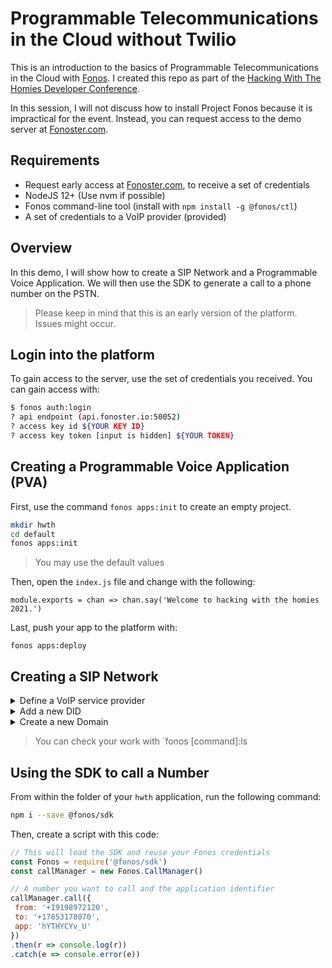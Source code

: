 # Programmable Telecommunications in the Cloud without Twilio

This is an introduction to the basics of Programmable Telecommunications in the Cloud with [Fonos](https://github.com/fonoster/fonos). I created this repo as part of the [Hacking With The Homies Developer Conference](https://github.com/detroitblacktech/hwthdc2020).

In this session, I will not discuss how to install Project Fonos because it is impractical for the event. Instead, you can request access to the demo server at [Fonoster.com](http://fonoster.com/).

## Requirements

- Request early access at [Fonoster.com](http://fonoster.com/), to receive a set of credentials
- NodeJS 12+ (Use nvm if possible)
- Fonos command-line tool (install with `npm install -g @fonos/ctl`)
- A set of credentials to a VoIP provider (provided)

## Overview

In this demo, I will show how to create a SIP Network and a Programmable Voice Application. We will then use the SDK to generate a call to a phone number on the PSTN. 

> Please keep in mind that this is an early version of the platform.  Issues might occur.

## Login into the platform

To gain access to the server, use the set of credentials you received. You can gain access with:

```bash
$ fonos auth:login
? api endpoint (api.fonoster.io:50052)
? access key id ${YOUR KEY ID}
? access key token [input is hidden] ${YOUR TOKEN}
```

## Creating a Programmable Voice Application (PVA)

First, use the command `fonos apps:init` to create an empty project.

```bash
mkdir hwth
cd default
fonos apps:init
```

> You may use the default values

Then, open the `index.js` file and change with the following:

```
module.exports = chan => chan.say('Welcome to hacking with the homies 2021.')
```

Last, push your app to the platform with:

```
fonos apps:deploy
```

## Creating a SIP Network

<details><summary>Define a VoIP service provider</summary>
  
  <br />
  <p>First, let's define a VoIP service provider with:</p>

```bash
$ fonos providers:create

This utility will help you create a new Provider
Press ^C at any time to quit.
? friendly name HWTHDC2021
? username hwth
? secret [hidden]
? host newyork1.voip.ms
? transport tcp
? expire 300
? everything looks good? Yes
Creating provider HWTHDC2021... Done
```
> Use the information we sent to your email.

</details>

<details><summary>Add a new DID</summary>

  <br />
  <p>Add new DID with:</p>


```bash
$ fonos numbers:create

This utility will help you create a new Number
Press ^C at any time to quit.
? number in E.164 format (e.g. +16471234567) +17853178070
? service provider HWTHDC2021
? aor link (leave empty)
? ingress app hwth
? everything looks good? Yes
Creating number 17853178070... Done
```
</details>

<details><summary>Create a new Domain</summary>
  <br />
  <p>Before creating the domain you must obtain the numbers reference with 'fonos numbers:ls'</p>
  <p>Create new DID with:</p>

```bash
$ fonos domains:create

This utility will help you create a new Domain
Press ^C at any time to quit.
? friendly name acme corp
? domain uri acme.com
? egress number 19106376139
? egress rule .*
? access deny list 0.0.0.0/1
? access allow list 
? everything looks good? Yes
Creating domain acme corp... Done
```
</details>

> You can check your work with `fonos [command]:ls

## Using the SDK to call a Number

From within the folder of your `hwth` application, run the following command:

```bash
npm i --save @fonos/sdk 
```

Then, create a script with this code:

```javascript
// This will load the SDK and reuse your Fonos credentials
const Fonos = require('@fonos/sdk')
const callManager = new Fonos.CallManager()

// A number you want to call and the application identifier
callManager.call({
 from: '+19198972120',
 to: '+17853178070',
 app: 'hYTHYCYv_U'
})
.then(r => console.log(r))
.catch(e => console.error(e))
```
